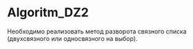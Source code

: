 ﻿# Algoritm_DZ2
 Необходимо реализовать метод разворота связного списка (двухсвязного или односвязного на выбор).
